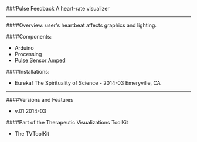 ###Pulse Feedback
A heart-rate visualizer
____________

####Overview:
user's heartbeat affects graphics and lighting.  

####Components:
- Arduino
- Processing
- [Pulse Sensor Amped]


####Installations:
- Eureka! The Spirituality of Science  -  2014-03 Emeryville, CA



____________
####Versions and Features
- v.01 2014-03


####Part of the Therapeutic Visualizations ToolKit
- The TVToolKit










[Pulse Sensor Amped]:http://www.adafruit.com/blog/2012/11/09/new-product-pulse-sensor-amped/
